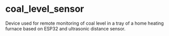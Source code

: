 # coal_level_sensor
Device used for remote monitoring of coal level in a tray of a home heating furnace based on ESP32 and ultrasonic distance sensor.
